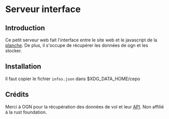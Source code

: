 # Serveur interface

## Introduction

Ce petit serveur web fait l'interface entre le site web et le javascript de la
[planche](http://github.com:planche-electronique/eplanche). De plus, il
s'occupe de récupérer les données de ogn et les stocker.

## Installation

Il faut copier le fichier `infos.json` dans $XDG_DATA_HOME/cepo

## Crédits
Merci à OGN pour la récupération des données de vol et leur [API](https://gitlab.com/davischappins/ogn-flightbook/-/blob/master/doc/API.md).
Non affilié à la rust foundation.
